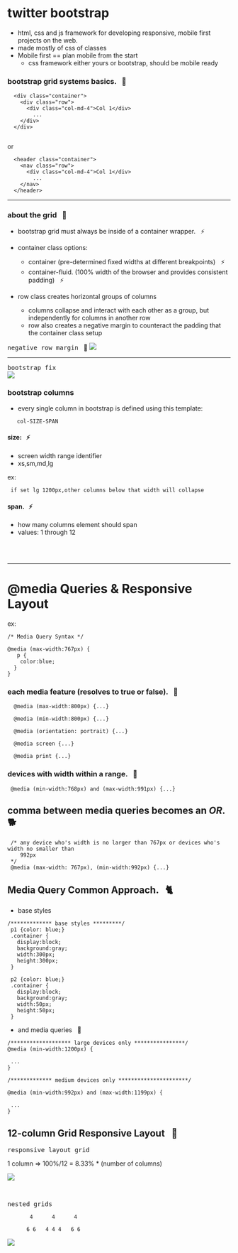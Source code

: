 # twitter bootstrap
- html, css and js framework for developing responsive, mobile first projects on the 
  web.
- made mostly of css of classes
- Mobile first == plan mobile from the start
  * css framework either yours or bootstrap, should be mobile ready

### bootstrap grid systems basics. &nbsp; :hamburger:

```
  <div class="container">
    <div class="row">
      <div class="col-md-4">Col 1</div>
        ...
    </div>
  </div>


```

or 


```
  <header class="container">
    <nav class="row">
      <div class="col-md-4">Col 1</div>
        ...
    </nav>
  </header>

```

<hr/>

### about the grid &nbsp; :rice:

- bootstrap grid must always be inside of a container wrapper. &nbsp; :zap:
- container class options:
  + container (pre-determined fixed widths at different breakpoints) &nbsp; :zap:
  + container-fluid. (100% width of the browser and provides consistent padding) &nbsp; :zap:

- row class creates horizontal groups of columns
  + columns collapse and interact with each other as a group, but independently
    for columns in another row
  + row also creates a negative margin to counteract the padding that the container
    class setup  


<kbd>negative row margin</kbd>  &nbsp; :stew:
![](images/negativeRowMargin.png)

<hr/>

<kbd>bootstrap fix</kbd>
<br/>
![](images/bootstrapfix.png)



### bootstrap columns

- every single column in bootstrap is defined using this template:

```
   col-SIZE-SPAN
```

#### size:  &nbsp; :zap:
- screen width range identifier
- xs,sm,md,lg

ex:

```
 if set lg 1200px,other columns below that width will collapse

```

#### span. &nbsp; :zap:
- how many columns element should span
- values: 1 through 12


<br/><br/><hr/>


# @media Queries & Responsive Layout

ex:

```
/* Media Query Syntax */

@media (max-width:767px) {
   p {
    color:blue;
  }
}

```

### each media feature (resolves to true or false). &nbsp; :icecream:

```
  @media (max-width:800px) {...}

  @media (min-width:800px) {...}

  @media (orientation: portrait) {...}

  @media screen {...}

  @media print {...}

```

### devices with width within a range. &nbsp; :ram:

```
 @media (min-width:768px) and (max-width:991px) {...}

```

## comma between media queries becomes an ***OR***. &nbsp; :dog2:

```
 /* any device who's width is no larger than 767px or devices who's width no smaller than
    992px
 */
 @media (max-width: 767px), (min-width:992px) {...}

```

## Media Query Common Approach. &nbsp; :cat2:

- base styles

```
/************* base styles *********/
 p1 {color: blue;}
 .container {
   display:block;
   background:gray;
   width:300px;
   height:300px;
 }

 p2 {color: blue;}
 .container {
   display:block;
   background:gray;
   width:50px;
   height:50px;
 }

```

- and media queries &nbsp; :goat:

```
/******************* large devices only ****************/
@media (min-width:1200px) {
 
 ...
}

/************* medium devices only **********************/

@media (min-width:992px) and (max-width:1199px) {
 
 ...
}

```

## 12-column Grid Responsive Layout &nbsp; :pig:

<kbd>responsive layout grid</kbd>

1 column => 100%/12 = 8.33% * (number of columns)

![](images/responsivelayout.png)

<br/>

<kbd>nested grids</kbd>

```
       4      4      4

      6 6   4 4 4   6 6
```

![](images/nestedgrids.png)






























